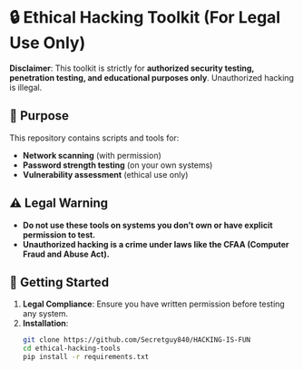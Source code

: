 # 🔒 Ethical Hacking Toolkit (For Legal Use Only)

**Disclaimer**: This toolkit is strictly for **authorized security testing, penetration testing, and educational purposes only**. Unauthorized hacking is illegal.

## 📌 Purpose
This repository contains scripts and tools for:
- **Network scanning** (with permission)
- **Password strength testing** (on your own systems)
- **Vulnerability assessment** (ethical use only)

## ⚠️ Legal Warning
- **Do not use these tools on systems you don’t own or have explicit permission to test.**
- **Unauthorized hacking is a crime under laws like the CFAA (Computer Fraud and Abuse Act).**

## 🚀 Getting Started
1. **Legal Compliance**: Ensure you have written permission before testing any system.
2. **Installation**:  
   ```bash
   git clone https://github.com/Secretguy840/HACKING-IS-FUN
   cd ethical-hacking-tools
   pip install -r requirements.txt
